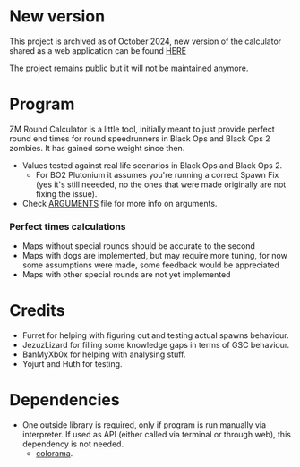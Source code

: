 # New version

This project is archived as of October 2024, new version of the calculator shared as a web application can be found [HERE](https://b2.wtf/calculator)

The project remains public but it will not be maintained anymore.

# Program
ZM Round Calculator is a little tool, initially meant to just provide perfect round end times for round speedrunners in Black Ops and Black Ops 2 zombies. It has gained some weight since then.
- Values tested against real life scenarios in Black Ops and Black Ops 2. 
    * For BO2 Plutonium it assumes you're running a correct Spawn Fix (yes it's still neeeded, no the ones that were made originally are not fixing the issue).
- Check [ARGUMENTS](https://github.com/Zi0MIX/ZM-RoundCalculator/blob/main/ARGUMENTS.MD) file for more info on arguments.

### Perfect times calculations
- Maps without special rounds should be accurate to the second
- Maps with dogs are implemented, but may require more tuning, for now some assumptions were made, some feedback would be appreciated
- Maps with other special rounds are not yet implemented

# Credits
- Furret for helping with figuring out and testing actual spawns behaviour.
- JezuzLizard for filling some knowledge gaps in terms of GSC behaviour.
- BanMyXb0x for helping with analysing stuff.
- Yojurt and Huth for testing.

# Dependencies
- One outside library is required, only if program is run manually via interpreter. If used as API (either called via terminal or through web), this dependency is not needed.
    * [colorama](https://pypi.org/project/colorama/).